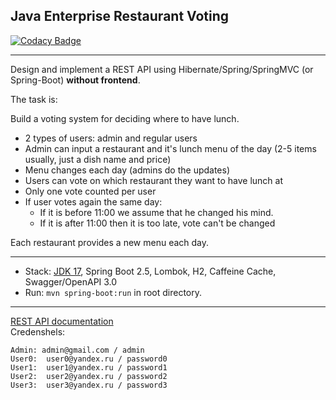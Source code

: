 ## Java Enterprise Restaurant Voting 

[![Codacy Badge](https://app.codacy.com/project/badge/Grade/e9202d586ac04c6481a15f031e957641)](https://www.codacy.com/gh/AndreiBudevich/restaurantvoting/dashboard?utm_source=github.com&amp;utm_medium=referral&amp;utm_content=AndreiBudevich/restaurantvoting&amp;utm_campaign=Badge_Grade)

-----------------------------

Design and implement a REST API using Hibernate/Spring/SpringMVC (or Spring-Boot) **without frontend**.

The task is:

Build a voting system for deciding where to have lunch.

* 2 types of users: admin and regular users
* Admin can input a restaurant and it's lunch menu of the day (2-5 items usually, just a dish name and price)
* Menu changes each day (admins do the updates)
* Users can vote on which restaurant they want to have lunch at
* Only one vote counted per user
* If user votes again the same day:
    - If it is before 11:00 we assume that he changed his mind.
    - If it is after 11:00 then it is too late, vote can't be changed

Each restaurant provides a new menu each day.



-------------------------------------------------------------
- Stack: [JDK 17](http://jdk.java.net/17/), Spring Boot 2.5, Lombok, H2, Caffeine Cache, Swagger/OpenAPI 3.0
- Run: `mvn spring-boot:run` in root directory.
-----------------------------------------------------
[REST API documentation](http://localhost:8080/swagger-ui.html)  
Credenshels:
```
Admin: admin@gmail.com / admin
User0:  user0@yandex.ru / password0
User1:  user1@yandex.ru / password1
User2:  user2@yandex.ru / password2
User3:  user3@yandex.ru / password3

